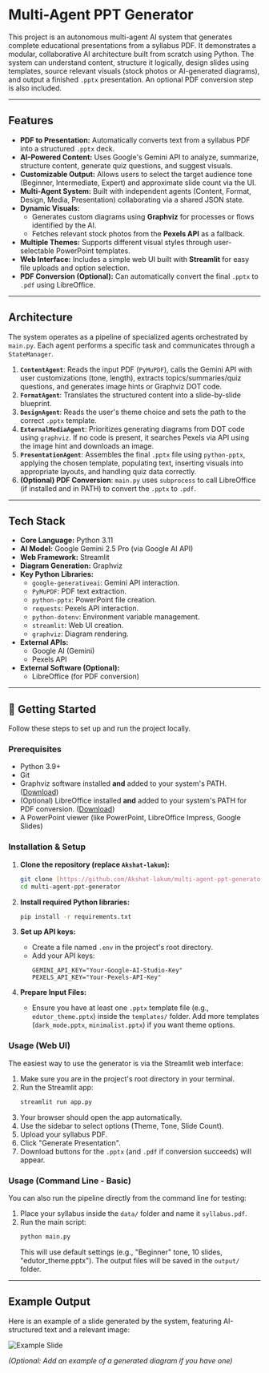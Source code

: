# Multi-Agent PPT Generator

This project is an autonomous multi-agent AI system that generates complete educational presentations from a syllabus PDF. It demonstrates a modular, collaborative AI architecture built from scratch using Python. The system can understand content, structure it logically, design slides using templates, source relevant visuals (stock photos or AI-generated diagrams), and output a finished `.pptx` presentation. An optional PDF conversion step is also included.

---

## Features

* **PDF to Presentation:** Automatically converts text from a syllabus PDF into a structured `.pptx` deck.
* **AI-Powered Content:** Uses Google's Gemini API to analyze, summarize, structure content, generate quiz questions, and suggest visuals.
* **Customizable Output:** Allows users to select the target audience tone (Beginner, Intermediate, Expert) and approximate slide count via the UI.
* **Multi-Agent System:** Built with independent agents (Content, Format, Design, Media, Presentation) collaborating via a shared JSON state.
* **Dynamic Visuals:**
    * Generates custom diagrams using **Graphviz** for processes or flows identified by the AI.
    * Fetches relevant stock photos from the **Pexels API** as a fallback.
* **Multiple Themes:** Supports different visual styles through user-selectable PowerPoint templates.
* **Web Interface:** Includes a simple web UI built with **Streamlit** for easy file uploads and option selection.
* **PDF Conversion (Optional):** Can automatically convert the final `.pptx` to `.pdf` using LibreOffice.

---

## Architecture

The system operates as a pipeline of specialized agents orchestrated by `main.py`. Each agent performs a specific task and communicates through a `StateManager`.

1.  **`ContentAgent`**: Reads the input PDF (`PyMuPDF`), calls the Gemini API with user customizations (tone, length), extracts topics/summaries/quiz questions, and generates image hints or Graphviz DOT code.
2.  **`FormatAgent`**: Translates the structured content into a slide-by-slide blueprint.
3.  **`DesignAgent`**: Reads the user's theme choice and sets the path to the correct `.pptx` template.
4.  **`ExternalMediaAgent`**: Prioritizes generating diagrams from DOT code using `graphviz`. If no code is present, it searches Pexels via API using the image hint and downloads an image.
5.  **`PresentationAgent`**: Assembles the final `.pptx` file using `python-pptx`, applying the chosen template, populating text, inserting visuals into appropriate layouts, and handling quiz data correctly.
6.  **(Optional) PDF Conversion**: `main.py` uses `subprocess` to call LibreOffice (if installed and in PATH) to convert the `.pptx` to `.pdf`.

---

## Tech Stack

* **Core Language:** Python 3.11
* **AI Model:** Google Gemini 2.5 Pro (via Google AI API)
* **Web Framework:** Streamlit
* **Diagram Generation:** Graphviz
* **Key Python Libraries:**
    * `google-generativeai`: Gemini API interaction.
    * `PyMuPDF`: PDF text extraction.
    * `python-pptx`: PowerPoint file creation.
    * `requests`: Pexels API interaction.
    * `python-dotenv`: Environment variable management.
    * `streamlit`: Web UI creation.
    * `graphviz`: Diagram rendering.
* **External APIs:**
    * Google AI (Gemini)
    * Pexels API
* **External Software (Optional):**
    * LibreOffice (for PDF conversion)

---

## 🚀 Getting Started

Follow these steps to set up and run the project locally.

### Prerequisites

* Python 3.9+
* Git
* Graphviz software installed **and** added to your system's PATH. ([Download](https://graphviz.org/download/))
* (Optional) LibreOffice installed **and** added to your system's PATH for PDF conversion. ([Download](https://www.libreoffice.org/download/download-libreoffice/))
* A PowerPoint viewer (like PowerPoint, LibreOffice Impress, Google Slides)

### Installation & Setup

1.  **Clone the repository (replace `Akshat-lakum`):**
    ```bash
    git clone [https://github.com/Akshat-lakum/multi-agent-ppt-generator.git](https://github.com/Akshat-lakum/multi-agent-ppt-generator.git)
    cd multi-agent-ppt-generator
    ```

2.  **Install required Python libraries:**
    ```bash
    pip install -r requirements.txt
    ```

3.  **Set up API keys:**
    * Create a file named `.env` in the project's root directory.
    * Add your API keys:
        ```env
        GEMINI_API_KEY="Your-Google-AI-Studio-Key"
        PEXELS_API_KEY="Your-Pexels-API-Key"
        ```

4.  **Prepare Input Files:**
    * Ensure you have at least one `.pptx` template file (e.g., `edutor_theme.pptx`) inside the `templates/` folder. Add more templates (`dark_mode.pptx`, `minimalist.pptx`) if you want theme options.

### Usage (Web UI)

The easiest way to use the generator is via the Streamlit web interface:

1.  Make sure you are in the project's root directory in your terminal.
2.  Run the Streamlit app:
    ```bash
    streamlit run app.py
    ```
3.  Your browser should open the app automatically.
4.  Use the sidebar to select options (Theme, Tone, Slide Count).
5.  Upload your syllabus PDF.
6.  Click "Generate Presentation".
7.  Download buttons for the `.pptx` (and `.pdf` if conversion succeeds) will appear.

### Usage (Command Line - Basic)

You can also run the pipeline directly from the command line for testing:

1.  Place your syllabus inside the `data/` folder and name it `syllabus.pdf`.
2.  Run the main script:
    ```bash
    python main.py
    ```
    This will use default settings (e.g., "Beginner" tone, 10 slides, "edutor\_theme.pptx"). The output files will be saved in the `output/` folder.

---

##  Example Output

Here is an example of a slide generated by the system, featuring AI-structured text and a relevant image:

![Example Slide](docs/example_slide.png)

*(Optional: Add an example of a generated diagram if you have one)*